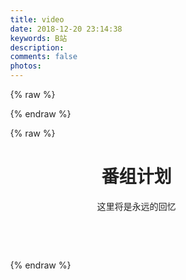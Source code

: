 ```yaml
---
title: video
date: 2018-12-20 23:14:38
keywords: B站
description: 
comments: false
photos: 
---
```

{% raw %}
<script>
  var videos = [
    {
      img: 'https://lain.bgm.tv/pic/cover/l/0e/1e/218971_2y351.jpg',
      title: '朝花夕誓——于离别之朝束起约定之花',
      status: '已追完',
      progress: 100,
      jp: 'さよならの朝に約束の花をかざろう',
      time: '放送时间: 2018-02-24 SUN.',
      desc: ' 住在远离尘嚣的土地，一边将每天的事情编织成名为希比欧的布，一边静静生活的伊欧夫人民。在15岁左右外表就停止成长，拥有数百年寿命的他们，被称为“离别的一族”，并被视为活着的传说。没有双亲的伊欧夫少女玛奇亚，过着被伙伴包围的平稳日子，却总感觉“孤身一人”。他们的这种日常，一瞬间就崩溃消失。追求伊欧夫的长寿之血，梅萨蒂军乘坐着名为雷纳特的古代兽发动了进攻。在绝望与混乱之中，伊欧夫的第一美女蕾莉亚被梅萨蒂带走，而玛奇亚暗恋的少年克里姆也失踪了。玛奇亚虽然总算逃脱了，却失去了伙伴和归去之地……。'
    },
    {
      img : 'https://lain.bgm.tv/pic/cover/l/0e/1e/218971_2y351.jpg',
      title: '朝花夕誓——于离别之朝束起约定之花',
      status: '已追完',
      progress: 100,
      jp: 'さよならの朝に約束の花をかざろう',
      time: '2018-02-24 SUN.',
      desc: ' 住在远离尘嚣的土地，一边将每天的事情编织成名为希比欧的布，一边静静生活的伊欧夫人民。在15岁左右外表就停止成长，拥有数百年寿命的他们，被称为“离别的一族”，并被视为活着的传说。没有双亲的伊欧夫少女玛奇亚，过着被伙伴包围的平稳日子，却总感觉“孤身一人”。他们的这种日常，一瞬间就崩溃消失。追求伊欧夫的长寿之血，梅萨蒂军乘坐着名为雷纳特的古代兽发动了进攻。在绝望与混乱之中，伊欧夫的第一美女蕾莉亚被梅萨蒂带走，而玛奇亚暗恋的少年克里姆也失踪了。玛奇亚虽然总算逃脱了，却失去了伙伴和归去之地……。'
    }
  ]
</script>
{% endraw %}

{% raw %}
  <style>.should-ellipsis{overflow:hidden;text-overflow:ellipsis;white-space:nowrap;width:95%;}.should-ellipsis-full{overflow:hidden;text-overflow:ellipsis;white-space:nowrap;width:100%;}.should-ellipsis i{position:absolute;right:24px;}.grey-text{color:#9e9e9e !important}.grey-text.text-darken-4{color:#212121 !important}html{line-height:1.15;-ms-text-size-adjust:100%;-webkit-text-size-adjust:100%}body{margin:0}img{border-style:none}progress{display:inline-block;vertical-align:baseline}::-webkit-file-upload-button{-webkit-appearance:button;font:inherit}html{-webkit-box-sizing:border-box;box-sizing:border-box}*,*:before,*:after{-webkit-box-sizing:inherit;box-sizing:inherit}ul:not(.browser-default){padding-left:0;list-style-type:none}ul:not(.browser-default)>li{list-style-type:none}.card{-webkit-box-shadow:0 2px 2px 0 rgba(0,0,0,0.14),0 3px 1px -2px rgba(0,0,0,0.12),0 1px 5px 0 rgba(0,0,0,0.2);box-shadow:0 2px 2px 0 rgba(0,0,0,0.14),0 3px 1px -2px rgba(0,0,0,0.12),0 1px 5px 0 rgba(0,0,0,0.2)}.hoverable{-webkit-transition:-webkit-box-shadow .25s;transition:-webkit-box-shadow .25s;transition:box-shadow .25s;transition:box-shadow .25s,-webkit-box-shadow .25s}.hoverable:hover{-webkit-box-shadow:0 8px 17px 0 rgba(0,0,0,0.2),0 6px 20px 0 rgba(0,0,0,0.19);box-shadow:0 8px 17px 0 rgba(0,0,0,0.2),0 6px 20px 0 rgba(0,0,0,0.19)}i{line-height:inherit}i.right{float:right;margin-left:15px}.bangumi .right{float:right !important}.material-icons{text-rendering:optimizeLegibility;-webkit-font-feature-settings:'liga';-moz-font-feature-settings:'liga';font-feature-settings:'liga'}.row{margin-left:auto;margin-right:auto;margin-bottom:20px}.row:after{content:"";display:table;clear:both}.row .col{float:left;-webkit-box-sizing:border-box;box-sizing:border-box;padding:0 .75rem;min-height:1px}.row .col.s12{width:100%;margin-left:auto;left:auto;right:auto}@media only screen and (min-width:601px){.row .col.m6{width:50%;margin-left:auto;left:auto;right:auto}}html{line-height:1.5;font-family:-apple-system,BlinkMacSystemFont,"Segoe UI",Roboto,Oxygen-Sans,Ubuntu,Cantarell,"Helvetica Neue",sans-serif;font-weight:normal;color:rgba(0,0,0,0.87)}@media only screen and (min-width:0){html{font-size:14px}}@media only screen and (min-width:992px){html{font-size:14.5px}}@media only screen and (min-width:1200px){html{font-size:15px}}.card{position:relative;margin:.5rem 0 1rem 0;background-color:#fff;-webkit-transition:-webkit-box-shadow .25s;transition:-webkit-box-shadow .25s;transition:box-shadow .25s;transition:box-shadow .25s,-webkit-box-shadow .25s;border-radius:2px}.card .card-title{font-size:24px;font-weight:300}.card .card-title.activator{cursor:pointer}.card .card-image{position:relative}.card .card-image img{display:block;border-radius:2px 2px 0 0;position:relative;left:0;right:0;top:0;bottom:0;width:100%}.card .card-content{padding:24px;border-radius:0 0 2px 2px}.card .card-content p{margin:0}.card .card-content .card-title{display:block;line-height:32px;margin-bottom:8px}.card .card-content .card-title i{line-height:32px}.card .card-reveal{padding:24px;position:absolute;background-color:#fff;width:100%;overflow-y:auto;left:0;top:100%;height:100%;z-index:3;display:none}.card .card-reveal .card-title{cursor:pointer;display:block}.waves-effect{position:relative;cursor:pointer;display:inline-block;overflow:hidden;-webkit-user-select:none;-moz-user-select:none;-ms-user-select:none;user-select:none;-webkit-tap-highlight-color:transparent;vertical-align:middle;z-index:1;-webkit-transition:.3s ease-out;transition:.3s ease-out}.waves-effect img{position:relative;z-index:-1}.waves-block{display:block}::-webkit-input-placeholder{color:#d1d1d1}::-moz-placeholder{color:#d1d1d1}:-ms-input-placeholder{color:#d1d1d1}::-ms-input-placeholder{color:#d1d1d1}[type="radio"]:not(:checked){position:absolute;opacity:0;pointer-events:none}[type="radio"]:not(:checked)+span{position:relative;padding-left:35px;cursor:pointer;display:inline-block;height:25px;line-height:25px;font-size:1rem;-webkit-transition:.28s ease;transition:.28s ease;-webkit-user-select:none;-moz-user-select:none;-ms-user-select:none;user-select:none}[type="radio"]:not(:checked)+span:before,[type="radio"]:not(:checked)+span:after{border-radius:50%}[type="radio"]:not(:checked)+span:before,[type="radio"]:not(:checked)+span:after{border:2px solid #5a5a5a}[type="radio"]:not(:checked)+span:after{-webkit-transform:scale(0);transform:scale(0)}[type="checkbox"]:not(:checked){position:absolute;opacity:0;pointer-events:none}[type="checkbox"]:not(:checked):disabled+span:not(.lever):before{border:none;background-color:rgba(0,0,0,0.42)}[type="checkbox"].filled-in:not(:checked)+span:not(.lever):before{width:0;height:0;border:3px solid transparent;left:6px;top:10px;-webkit-transform:rotateZ(37deg);transform:rotateZ(37deg);-webkit-transform-origin:100% 100%;transform-origin:100% 100%}[type="checkbox"].filled-in:not(:checked)+span:not(.lever):after{height:20px;width:20px;background-color:transparent;border:2px solid #5a5a5a;top:0px;z-index:0}input[type=checkbox]:not(:disabled) ~ .lever:active:before,input[type=checkbox]:not(:disabled).tabbed:focus ~ .lever::before{-webkit-transform:scale(2.4);transform:scale(2.4);background-color:rgba(0,0,0,0.08)}input[type=range].focused:focus:not(.active)::-webkit-slider-thumb{-webkit-box-shadow:0 0 0 10px rgba(38,166,154,0.26);box-shadow:0 0 0 10px rgba(38,166,154,0.26)}input[type=range].focused:focus:not(.active)::-moz-range-thumb{box-shadow:0 0 0 10px rgba(38,166,154,0.26)}input[type=range].focused:focus:not(.active)::-ms-thumb{box-shadow:0 0 0 10px rgba(38,166,154,0.26)}
  </style>
  <header class="page-header"><h1 class="cat-title">番组计划</h1> <span class="cat-des"><p>这里将是永远的回忆</p> </span></header>
  <div class="bangumi">
    <div class="row" id="rootRow">
    </div>
  </div>
  <script>
  window.onload = function(){
    videos.forEach(function(video, i){
      $('#rootRow').append(`<div class="col s12 m6" id="bangumi-218971">
        <div class="card hoverable" style="overflow: visible;">
          <div class="card-image waves-effect waves-block waves-light">
            <div class="activator itempic lazyload" style="background-image: url(${video.img});" data-src="${video.img}">
            </div>
          </div>
          <div class="card-content">
            <div class="card-title should-ellipsis activator grey-text text-darken-4">
              ${video.title}<i class="material-icons right">
              comment</i>
            </div>
            <p class="should-ellipsis-full">
            ${video.jp}</p>
            <ul class="skill-list">
              <li class="skill">
                <div>
                ${video.status}</div>
                <progress class="skill-1" max="100" value="${video.progress}">
                </progress>
              </li>
            </ul>
          </div>
          <div class="card-reveal" style="display: none; transform: translateY(0%);">
            <span class="card-title grey-text text-darken-4">
              ${video.title}<i class="material-icons right">
              close</i>
            </span>
            <span>
              ${video.jp}<br>
            </span>
            <span>
              放送时间: ${video.time}<span>
                <p>${video.desc}</p>
                <ul class="skill-list">
                  <li class="skill">
                    <div>
                    ${video.status}</div>
                    <progress class="skill-1" max="100" value="${video.progress}">
                    </progress>
                  </li>
                </ul>
              </span>
            </span>
          </div>
        </div>
      </div>`)
    })
  }
  </script>
{% endraw %}